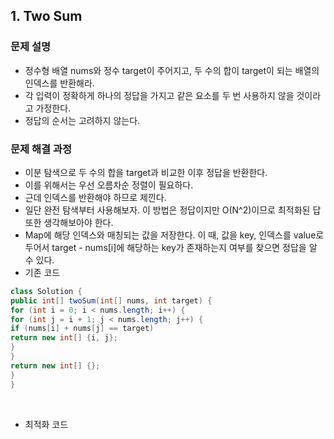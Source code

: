 ## 1. Two Sum
### 문제 설명
- 정수형 배열 nums와 정수 target이 주어지고, 두 수의 합이 target이 되는 배열의 인덱스를 반환해라.
- 각 입력이 정확하게 하나의 정답을 가지고 같은 요소를 두 번 사용하지 않을 것이라고 가정한다.
- 정답의 순서는 고려하지 않는다.
​
### 문제 해결 과정
- 이분 탐색으로 두 수의 합을 target과 비교한 이후 정답을 반환한다.
- 이를 위해서는 우선 오름차순 정렬이 필요하다.
- 근데 인덱스를 반환해야 하므로 제낀다.
- 일단 완전 탐색부터 사용해보자. 이 방법은 정답이지만 O(N^2)이므로 최적화된 답 또한 생각해보아야 한다.
- Map에 해당 인덱스와 매칭되는 값을 저장한다. 이 때, 값을 key, 인덱스를 value로 두어서 target - nums[i]에 해당하는 key가 존재하는지 여부를 찾으면 정답을 알 수 있다.
- 기존 코드
```java
class Solution {
public int[] twoSum(int[] nums, int target) {
for (int i = 0; i < nums.length; i++) {
for (int j = i + 1; j < nums.length; j++) {
if (nums[i] + nums[j] == target)
return new int[] {i, j};
}
}
return new int[] {};
}
}
```
​
- 최적화 코드
```j